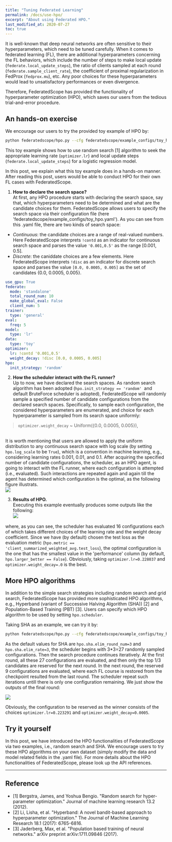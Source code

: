 ```yaml
---
title: "Tuning Federated Learning"
permalink: /docs/use-hpo/
excerpt: "About using Federated HPO."
last_modified_at: 2020-07-27
toc: true
---
```


It is well-known that deep neural networks are often sensitive to their hyperparameters, which need to be tuned carefully. When it comes to federated learning (FL), there are additional hyperparameters concerning the FL behaviors, which include the number of steps to make local update (`federate.local_update_steps`), the ratio of clients sampled at each round (`federate.sample_client_rate`), the coefficient of proximal regularization in FedProx (`fedprox.mu`), etc. Any poor choices for these hyperparameters would lead to unsatisfactory performances or even divergence.

Therefore, FederatedScope has provided the functionality of hyperparameter optimization (HPO), which saves our users from the tedious trial-and-error procedure.

<a name="774c8ce6"></a>
## An hands-on exercise

We encourage our users to try the provided toy example of HPO by:

```bash
python federatedscope/hpo.py --cfg federatedscope/example_configs/toy_hpo.yaml
```

This toy example shows how to use random search [1] algorithm to seek the appropriate learning rate (`optimizer.lr`) and local update steps (`federate.local_update_steps`) for a logistic regression model.

In this post, we explain what this toy example does in a hands-on manner. After reading this post, users would be able to conduct HPO for their own FL cases with FederatedScope.

1.  **How to declare the search space?**<br />At first, any HPO procedure starts with declaring the search space, say that, which hyperparameters need to be determined and what are the candidate choices for them. FederatedScope allows users to specify the search space via their configuration file (here 'federatedscope/example_configs/toy_hpo.yaml'). As you can see from this .yaml file, there are two kinds of search space: 
   - _Continuous_: the candidate choices are a range of real-valued numbers. Here FederatedScope interprets `!contd` as an indicator for continuous search space and parses the value `'0.001,0.5'` as the range [0.001, 0.5].
   - _Discrete_: the caniddate choices are a few elements. Here FederatedScope interprets `!disc` as an indicator for discrete search space and parses the value `[0.0, 0.0005, 0.005]` as the set of candidates {0.0, 0.0005, 0.005}.
```yaml
use_gpu: True
federate:
  mode: 'standalone'
  total_round_num: 10
  make_global_eval: False
  client_num: 5
trainer:
  type: 'general'
eval:
  freq: 5
model:
  type: 'lr'
data:
  type: 'toy'
optimizer:
  lr: !contd '0.001,0.5'
  weight_decay: !disc [0.0, 0.0005, 0.005]
hpo:
  init_strategy: 'random'
```

2.  **How the scheduler interact with the FL runner?**<br />Up to now, we have declared the search spaces. As random search algorithm has been adopted (`hpo.init_strategy == 'random'`  and default BruteForce scheduler is adopted), FederatedScope will randomly sample a specified number of candidate configurations from the declared search spaces. Specifically, to sample each configuration, the considered hyperparameters are enumerated, and choice for each hyperparameter is sampled from its search space uniformly: 
> `optimizer.weight_decay` ~ Uniform({0.0, 0.0005, 0.005}),

 <br />It is worth mentioning that users are allowed to apply the uniform distribution to any continuous search space with log scale (by setting `hpo.log_scale` to be `True`), which is a convention in machine learning, e.g., considering learning rates 0.001, 0.01, and 0.1. After acquiring the specified number of candidate configurations, the scheduler, as an HPO agent, is going to interact with the FL runner, where each configuration is attempted (i.e., evaluated). Such interactions are repeated again and again till the agent has determined which configuration is the optimal, as the following figure illustrats.<br />![](https://img.alicdn.com/imgextra/i1/O1CN01lHkWop1XE7luBkfF8_!!6000000002891-0-tps-402-146.jpg#crop=0&crop=0&crop=1&crop=1&id=qzMAl&originHeight=146&originWidth=402&originalType=binary&ratio=1&rotation=0&showTitle=false&status=done&style=none&title=) 

3.  **Results of HPO.**<br />Executing this example eventually produces some outputs like the following:<br />![](https://img.alicdn.com/imgextra/i2/O1CN01ZKBQ5F1Vu8sK8Ko9F_!!6000000002712-2-tps-387-290.png#crop=0&crop=0&crop=1&crop=1&id=UUDzR&originHeight=290&originWidth=387&originalType=binary&ratio=1&rotation=0&showTitle=false&status=done&style=none&title=) 

where, as you can see, the scheduler has evaluated 16 configurations each of which takes different choices of the learning rate and the weight decay coefficient. Since we have (by default) chosen the test loss as the evaluation metric (`hpo.metric == 'client_summarized_weighted_avg.test_loss`), the optimal configuration is the one that has the smallest value in the 'performance' column (by default, `hpo.larger_better == False`). Obvioiusly, taking `optimizer.lr=0.228037` and `optimizer.weight_decay=.0` is the best.

<a name="PKsMA"></a>
## More HPO algorithms

In addition to the simple search strategies including random search and grid search, FederatedScope has provided more sophisticated HPO algorithms, e.g., Hyperband (variant of Successive Halving Algorithm (SHA)) [2] and Population-Based Training (PBT) [3]. Users can specify which HPO algorithm to be used by setting `hpo.scheduler`.

Taking SHA as an example, we can try it by:

```bash
python federatedscope/hpo.py --cfg federatedscope/example_configs/toy_hpo.yaml hpo.scheduler sha
```

As the default values for SHA are `hpo.sha.elim_round_num=3` and `hpo.sha.elim_rate=3`, the scheduler begins with 3*3=27 randomly sampled configurations. Then the search procedure continues iteratively. At the first round, all these 27 configurations are evaluated, and then only the top 1/3 candidates are reserved for the next round. In the next round, the reserved 9 configurations are evaluated, where each FL course is restored from the checkpoint resulted from the last round. The scheduler repeat such iterations untill there is only one configuration remaining. We just show the outputs of the final round:

![](https://img.alicdn.com/imgextra/i4/O1CN01UrrEC51vVZddBmQlY_!!6000000006178-2-tps-375-71.png#crop=0&crop=0&crop=1&crop=1&id=CA8y2&originHeight=71&originWidth=375&originalType=binary&ratio=1&rotation=0&showTitle=false&status=done&style=none&title=)

Obviously, the configuration to be reserved as the winner consists of the choices `optimizer.lr=0.223291` and `optimizer.weight_decay=0.0005`.

<a name="acIUE"></a>
## Try it yourself

In this post, we have introduced the HPO functionalities of FederatedScope via two examples, i.e., random search and SHA. We encourage users to try these HPO algorithms on your own dataset (simply modify the data and model related fields in the .yaml file). For more details about the HPO functionalities of FederatedScope, please look up the API references.

---

<a name="Reference"></a>
## Reference

- [1] Bergstra, James, and Yoshua Bengio. "Random search for hyper-parameter optimization." Journal of machine learning research 13.2 (2012).
- [2] Li, Lisha, et al. "Hyperband: A novel bandit-based approach to hyperparameter optimization." The Journal of Machine Learning Research 18.1 (2017): 6765-6816.
- [3] Jaderberg, Max, et al. "Population based training of neural networks." arXiv preprint arXiv:1711.09846 (2017).
